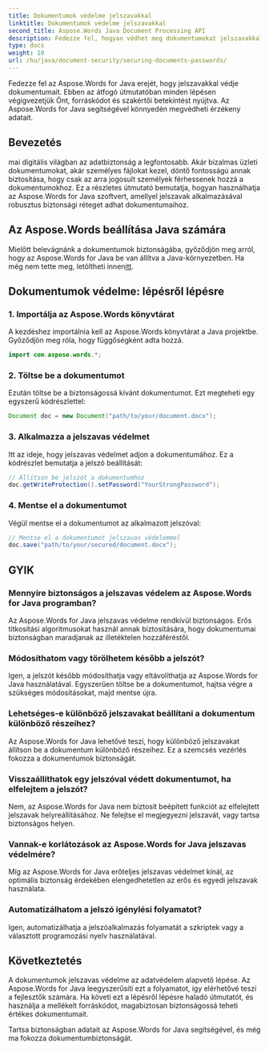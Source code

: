 ```yaml
---
title: Dokumentumok védelme jelszavakkal
linktitle: Dokumentumok védelme jelszavakkal
second_title: Aspose.Words Java Document Processing API
description: Fedezze fel, hogyan védhet meg dokumentumokat jelszavakkal az Aspose.Words for Java használatával. Ez a lépésenkénti útmutató forráskódot és szakértői tippeket tartalmaz. Védje adatait.
type: docs
weight: 10
url: /hu/java/document-security/securing-documents-passwords/
---
```


Fedezze fel az Aspose.Words for Java erejét, hogy jelszavakkal védje dokumentumait. Ebben az átfogó útmutatóban minden lépésen végigvezetjük Önt, forráskódot és szakértői betekintést nyújtva. Az Aspose.Words for Java segítségével könnyedén megvédheti érzékeny adatait.


## Bevezetés

mai digitális világban az adatbiztonság a legfontosabb. Akár bizalmas üzleti dokumentumokat, akár személyes fájlokat kezel, döntő fontosságú annak biztosítása, hogy csak az arra jogosult személyek férhessenek hozzá a dokumentumokhoz. Ez a részletes útmutató bemutatja, hogyan használhatja az Aspose.Words for Java szoftvert, amellyel jelszavak alkalmazásával robusztus biztonsági réteget adhat dokumentumaihoz.

## Az Aspose.Words beállítása Java számára

 Mielőtt belevágnánk a dokumentumok biztonságába, győződjön meg arról, hogy az Aspose.Words for Java be van állítva a Java-környezetben. Ha még nem tette meg, letöltheti innen[itt](https://releases.aspose.com/words/java/).

## Dokumentumok védelme: lépésről lépésre

### 1. Importálja az Aspose.Words könyvtárat

A kezdéshez importálnia kell az Aspose.Words könyvtárat a Java projektbe. Győződjön meg róla, hogy függőségként adta hozzá.

```java
import com.aspose.words.*;
```

### 2. Töltse be a dokumentumot

Ezután töltse be a biztonságossá kívánt dokumentumot. Ezt megteheti egy egyszerű kódrészlettel:

```java
Document doc = new Document("path/to/your/document.docx");
```

### 3. Alkalmazza a jelszavas védelmet

Itt az ideje, hogy jelszavas védelmet adjon a dokumentumához. Ez a kódrészlet bemutatja a jelszó beállítását:

```java
// Állítson be jelszót a dokumentumhoz
doc.getWriteProtection().setPassword("YourStrongPassword");
```

### 4. Mentse el a dokumentumot

Végül mentse el a dokumentumot az alkalmazott jelszóval:

```java
// Mentse el a dokumentumot jelszavas védelemmel
doc.save("path/to/your/secured/document.docx");
```

## GYIK

### Mennyire biztonságos a jelszavas védelem az Aspose.Words for Java programban?

Az Aspose.Words for Java jelszavas védelme rendkívül biztonságos. Erős titkosítási algoritmusokat használ annak biztosítására, hogy dokumentumai biztonságban maradjanak az illetéktelen hozzáféréstől.

### Módosíthatom vagy törölhetem később a jelszót?

Igen, a jelszót később módosíthatja vagy eltávolíthatja az Aspose.Words for Java használatával. Egyszerűen töltse be a dokumentumot, hajtsa végre a szükséges módosításokat, majd mentse újra.

### Lehetséges-e különböző jelszavakat beállítani a dokumentum különböző részeihez?

Az Aspose.Words for Java lehetővé teszi, hogy különböző jelszavakat állítson be a dokumentum különböző részeihez. Ez a szemcsés vezérlés fokozza a dokumentumok biztonságát.

### Visszaállíthatok egy jelszóval védett dokumentumot, ha elfelejtem a jelszót?

Nem, az Aspose.Words for Java nem biztosít beépített funkciót az elfelejtett jelszavak helyreállításához. Ne felejtse el megjegyezni jelszavát, vagy tartsa biztonságos helyen.

### Vannak-e korlátozások az Aspose.Words for Java jelszavas védelmére?

Míg az Aspose.Words for Java erőteljes jelszavas védelmet kínál, az optimális biztonság érdekében elengedhetetlen az erős és egyedi jelszavak használata.

### Automatizálhatom a jelszó igénylési folyamatot?

Igen, automatizálhatja a jelszóalkalmazás folyamatát a szkriptek vagy a választott programozási nyelv használatával.

## Következtetés

A dokumentumok jelszavas védelme az adatvédelem alapvető lépése. Az Aspose.Words for Java leegyszerűsíti ezt a folyamatot, így elérhetővé teszi a fejlesztők számára. Ha követi ezt a lépésről lépésre haladó útmutatót, és használja a mellékelt forráskódot, magabiztosan biztonságossá teheti értékes dokumentumait.

Tartsa biztonságban adatait az Aspose.Words for Java segítségével, és még ma fokozza dokumentumbiztonságát.